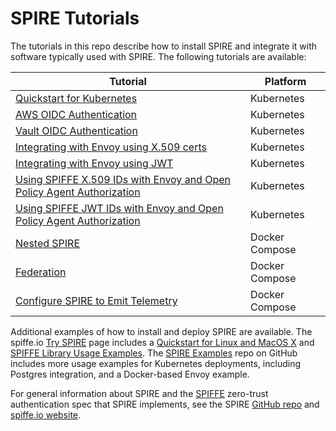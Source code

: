 # SPIRE Tutorials

The tutorials in this repo describe how to install SPIRE and integrate it with software typically used with SPIRE. The following tutorials are available:

| Tutorial | Platform |
| --- | --- |
| [Quickstart for Kubernetes](https://spiffe.io/spire/try/getting-started-k8s/) | Kubernetes |
| [AWS OIDC Authentication](https://spiffe.io/spire/try/oidc-federation-aws/) | Kubernetes |
| [Vault OIDC Authentication](k8s/oidc-vault) | Kubernetes |
| [Integrating with Envoy using X.509 certs](k8s/envoy-x509) | Kubernetes |
| [Integrating with Envoy using JWT](k8s/envoy-jwt) | Kubernetes |
| [Using SPIFFE X.509 IDs with Envoy and Open Policy Agent Authorization](k8s/envoy-opa) | Kubernetes |
| [Using SPIFFE JWT IDs with Envoy and Open Policy Agent Authorization](k8s/envoy-jwt-opa) | Kubernetes |
| [Nested SPIRE](docker-compose/nested-spire) | Docker Compose |
| [Federation](docker-compose/federation) | Docker Compose |
| [Configure SPIRE to Emit Telemetry](docker-compose/metrics) | Docker Compose |

Additional examples of how to install and deploy SPIRE are available. The spiffe.io [Try SPIRE](https://spiffe.io/spire/try/) page includes a [Quickstart for Linux and MacOS X](https://spiffe.io/spire/try/getting-started-linux-macos-x/) and [SPIFFE Library Usage Examples](https://spiffe.io/spire/try/spiffe-library-usage-examples/). The [SPIRE Examples](https://github.com/spiffe/spire-examples) repo on GitHub includes more usage examples for Kubernetes deployments, including Postgres integration, and a Docker-based Envoy example.

For general information about SPIRE and the [SPIFFE](https://github.com/spiffe/spiffe) zero-trust authentication spec that SPIRE implements, see the SPIRE [GitHub repo](https://github.com/spiffe/spire) and [spiffe.io website](https://spiffe.io).

